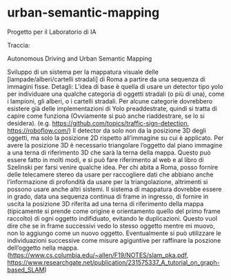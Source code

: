 # urban-semantic-mapping
Progetto per il Laboratorio di IA 

Traccia:

Autonomous Driving and Urban Semantic Mapping

Sviluppo di un sistema per la mappatura visuale delle [lampade/alberi/cartelli stradali] di Roma a partire da una sequenza di immagini fisse. 
Detagli: 
L’idea di base è quella di usare un detector tipo yolo per individuare una qualche categoria di oggetti stradali (o più di una), come i lampioni, gli alberi, o i cartelli stradali. Per alcune categorie dovrebbero esistere già delle implementazioni di Yolo preaddestrate, quindi si tratta di capire come funziona (Ovviamente si può anche riaddestrare, se lo si desidera). (e.g. https://github.com/topics/traffic-sign-detection, https://roboflow.com/)
Il detector da solo non da la posizione 3D degli oggetti, ma solo la posizione 2D rispetto all’immagine su cui è applicato. Per avere la posizione 3D è necessario triangolare l’oggetto dal piano immagine a una terna di riferimento 3D che sarà la terna della mappa. Questo può essere fatto in molti modi, e si può fare riferimento al web e al libro di Szelinski per farsi venire qualche idea. Per chi abita a Roma, posso fornire delle telecamere stereo da usare per raccogliere dati che abbiano anche l’informazione di profondità da usare per la triangolazione, altrimenti si possono usare anche altri sistemi. 
Il sistema di mappatura dovrebbe essere in grado, data una sequenza continua di frame in ingresso, di fornire in uscita la posizione 3D riferita ad una terna di riferimento della mappa (tipicamente si prende come origine e orientamento quello del primo frame raccolto) di ogni oggetto indifiduato, evitando le duplicazioni. Questo vuol dire che se in frame successivi vedo lo stesso oggetto mentre mi muovo, non lo aggiungo come un nuovo oggetto. Eventualmente si può utilizzare le individuazioni successive come misure agiguntive per raffinare la poszione dell’oggetto nella mappa. (https://www.cs.columbia.edu/~allen/F19/NOTES/slam_pka.pdf, https://www.researchgate.net/publication/231575337_A_tutorial_on_graph-based_SLAM)
